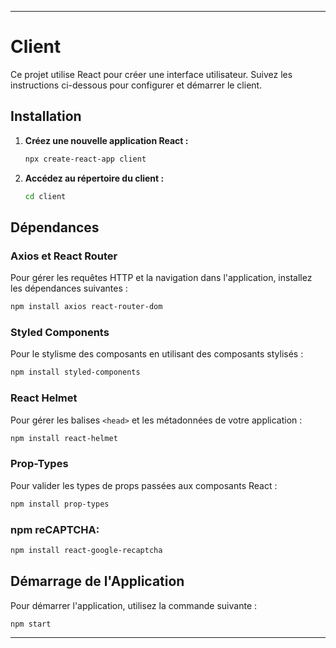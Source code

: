 
---

# Client

Ce projet utilise React pour créer une interface utilisateur. Suivez les instructions ci-dessous pour configurer et démarrer le client.

## Installation

1. **Créez une nouvelle application React :**

   ```bash
   npx create-react-app client
   ```

2. **Accédez au répertoire du client :**

   ```bash
   cd client
   ```

## Dépendances

### Axios et React Router

Pour gérer les requêtes HTTP et la navigation dans l'application, installez les dépendances suivantes :

```bash
npm install axios react-router-dom
```

### Styled Components

Pour le stylisme des composants en utilisant des composants stylisés :

```bash
npm install styled-components
```

### React Helmet

Pour gérer les balises `<head>` et les métadonnées de votre application :

```bash
npm install react-helmet
```

### Prop-Types

Pour valider les types de props passées aux composants React :

```bash
npm install prop-types
```

### npm  reCAPTCHA:


```bash
npm install react-google-recaptcha
```

## Démarrage de l'Application

Pour démarrer l'application, utilisez la commande suivante :

```bash
npm start
```

---
